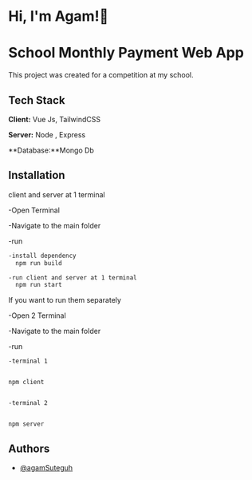 
# Hi, I'm Agam!👋


# School Monthly Payment Web App

This project was created for a competition at my school.








## Tech Stack

**Client:** Vue Js, TailwindCSS

**Server:** Node , Express

**Database:**Mongo Db


## Installation
client and server at 1 terminal

-Open Terminal

-Navigate to the main folder

-run

```bash
-install dependency
  npm run build 

-run client and server at 1 terminal
  npm run start 
  ```
  

 If you want to run them separately
 
 
 -Open 2 Terminal

 -Navigate to the main folder
 
 -run
   ```
   -terminal 1
   
   
  npm client
  
  
   -terminal 2
   
   
  npm server
 
```
    



## Authors

- [@agamSuteguh](https://www.github.com/agamSuteguh)

